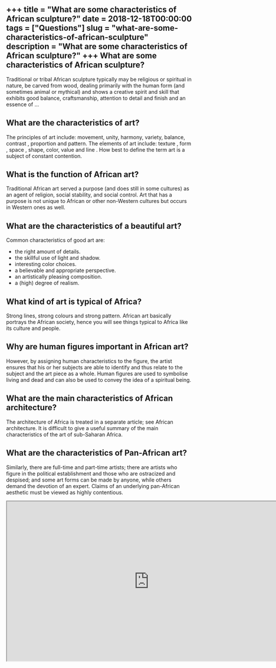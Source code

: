 +++
title = "What are some characteristics of African sculpture?"
date = 2018-12-18T00:00:00
tags = ["Questions"]
slug = "what-are-some-characteristics-of-african-sculpture"
description = "What are some characteristics of African sculpture?"
+++
What are some characteristics of African sculpture?
---------------------------------------------------

Traditional or tribal African sculpture typically may be religious or spiritual in nature, be carved from wood, dealing primarily with the human form (and sometimes animal or mythical) and shows a creative spirit and skill that exhibits good balance, craftsmanship, attention to detail and finish and an essence of …

What are the characteristics of art?
------------------------------------

The principles of art include: movement, unity, harmony, variety, balance, contrast , proportion and pattern. The elements of art include: texture , form , space , shape, color, value and line . How best to define the term art is a subject of constant contention.

What is the function of African art?
------------------------------------

Traditional African art served a purpose (and does still in some cultures) as an agent of religion, social stability, and social control. Art that has a purpose is not unique to African or other non-Western cultures but occurs in Western ones as well.

What are the characteristics of a beautiful art?
------------------------------------------------

Common characteristics of good art are:

- the right amount of details.
- the skillful use of light and shadow.
- interesting color choices.
- a believable and appropriate perspective.
- an artistically pleasing composition.
- a (high) degree of realism.

What kind of art is typical of Africa?
--------------------------------------

Strong lines, strong colours and strong pattern. African art basically portrays the African society, hence you will see things typical to Africa like its culture and people.

Why are human figures important in African art?
-----------------------------------------------

However, by assigning human characteristics to the figure, the artist ensures that his or her subjects are able to identify and thus relate to the subject and the art piece as a whole. Human figures are used to symbolise living and dead and can also be used to convey the idea of a spiritual being.

What are the main characteristics of African architecture?
----------------------------------------------------------

The architecture of Africa is treated in a separate article; see African architecture. It is difficult to give a useful summary of the main characteristics of the art of sub-Saharan Africa.

What are the characteristics of Pan-African art?
------------------------------------------------

Similarly, there are full-time and part-time artists; there are artists who figure in the political establishment and those who are ostracized and despised; and some art forms can be made by anyone, while others demand the devotion of an expert. Claims of an underlying pan-African aesthetic must be viewed as highly contentious.

<iframe allow="accelerometer; autoplay; clipboard-write; encrypted-media; gyroscope; picture-in-picture" allowfullscreen="" class="__youtube_prefs__  epyt-is-override  no-lazyload" data-no-lazy="1" data-origheight="433" data-origwidth="770" data-skipgform_ajax_framebjll="" height="433" id="_ytid_95265" loading="lazy" src="https://www.youtube.com/embed/nKUcq1IlWmo?enablejsapi=1&autoplay=0&cc_load_policy=0&cc_lang_pref=&iv_load_policy=1&loop=0&modestbranding=0&rel=1&fs=1&playsinline=0&autohide=2&theme=dark&color=red&controls=1&" title="YouTube player" width="770"></iframe>